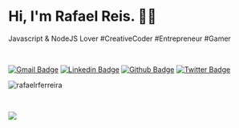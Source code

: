 <h1>Hi, I'm Rafael Reis. 👋😄</h1>

Javascript & NodeJS Lover #CreativeCoder #Entrepreneur #Gamer 

<br />

[![Gmail Badge](https://img.shields.io/badge/-rafaelrferreira@gmail.com-c14438?style=flat&logo=Gmail&logoColor=white&link=mailto:rafaelrferreira@gmail.com)](mailto:rafaelrferreira@gmail.com) 
[![Linkedin Badge](https://img.shields.io/badge/-rafaelrferreira-0072b1?style=flat&logo=Linkedin&logoColor=white&link=https://www.linkedin.com/in/rafaelrferreira/)](https://www.linkedin.com/in/rafaelrferreira/) [![Github Badge](https://img.shields.io/badge/-rafaelrferreira-grey?style=flat&logo=github&logoColor=white&link=https://github.com/rafaelrferreira/)](https://www.github.com/rafaelrferreira/) [![Twitter Badge](https://img.shields.io/badge/-rafaelrferreira-00acee?style=flat&logo=twitter&logoColor=white&link=https://twitter.com/rafaelrferreira/)](https://www.twitter.com/rafaelrferreira/)
<p align=left> <img src=https://komarev.com/ghpvc/?username=rafaelrferreira alt=rafaelrferreira /> </p>

<br />

![](https://github-profile-summary-cards.vercel.app/api/cards/profile-details?username=rafaelrferreira&theme=monokai)




